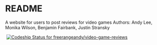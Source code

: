 # README

<Name TBD>
A website for users to post reviews for video games
Authors: Andy Lee, Monika Wilson, Benjamin Fairbank, Justin Stransky

 [![Codeship Status for freerangeandy/video-game-reviews](https://app.codeship.com/projects/2547a580-6623-0138-2505-6646792103a8/status?branch=master)](https://app.codeship.com/projects/393632)

<!-- This README would normally document whatever steps are necessary to get the
application up and running.

Things you may want to cover:

* Ruby version

* System dependencies

* Configuration

* Database creation

* Database initialization

* How to run the test suite

* Services (job queues, cache servers, search engines, etc.)

* Deployment instructions

* ... -->
